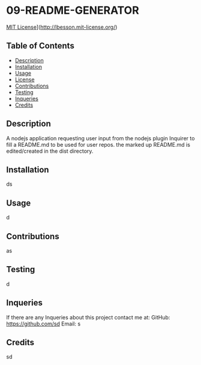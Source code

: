 # 09-README-GENERATOR

 [MIT License](https://img.shields.io/badge/License-MIT-brightgreen)](http://lbesson.mit-license.org/)

  ## Table of Contents
  * [Description](#description)
  * [Installation](#installation)
  * [Usage](#usage)
  * [License](#licensing)
  * [Contributions](#contribution)
  * [Testing](#testing)
  * [Inqueries](#inquerie)
  * [Credits](#credit)

  ## Description
  A nodejs application requesting user input from the nodejs plugin Inquirer to fill a README.md to be used for user repos. the marked up README.md is edited/created in the dist directory.

  ## Installation
  ds

  ## Usage
  d

  

  ## Contributions
  as

  ## Testing
  d

  ## Inqueries
  If there are any Inqueries about this project contact me at:
  GitHub: https://github.com/sd
  Email: s

  ## Credits
  sd

